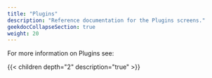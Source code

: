 ```yaml
---
title: "Plugins"
description: "Reference documentation for the Plugins screens."
geekdocCollapseSection: true
weight: 20 
---
```


For more information on Plugins see:

{{< children depth="2" description="true" >}}
